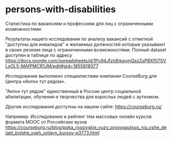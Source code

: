 # persons-with-disabilities
Статистика по вакансиям и профессиям для лиц с ограниченными возможностями. 

Результаты нашего исследования по анализу вакансий с отметкой "доступны для инвалидов" и желаемых должностей которые указывают в своих резюме лица с ограниченными возможностями. Полный dataset доступен в таблице по адресу https://docs.google.com/spreadsheets/d/1Pv94JfzldhkaymQszZsPBXf07SVLsOL5-MAfPMCR1JM/edit#gid=1855818077

Исследование выполнено специалистами компании CourseBurg для Центра «Антон тут рядом».

"Антон тут рядом" единственный в России центр социальной абилитации, обучения и творчества для взрослых людей с аутизмом. 


Другие исследования доступны на нашем сайте: https://courseburg.ru/

Например: Исследование и рейтинг тем массовых онлайн курсов формата МООC от Российских вузов  https://courseburg.ru/blog/poka_rossiyskie_vuzy_prosypautsya_niu_vshe_delaet_bolshe_vseh_onlayn_kursov-p3773.html
